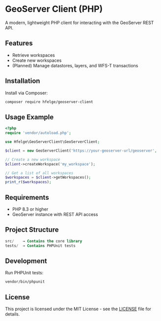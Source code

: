 # GeoServer Client (PHP)

A modern, lightweight PHP client for interacting with the GeoServer REST API.

## Features

- Retrieve workspaces
- Create new workspaces
- (Planned) Manage datastores, layers, and WFS-T transactions

## Installation

Install via Composer:

```bash
composer require hfelge/geoserver-client
```

## Usage Example
```php
<?php
require 'vendor/autoload.php';

use Hfelge\GeoServerClient\GeoServerClient;

$client = new GeoServerClient('https://your-geoserver-url/geoserver', 'admin', 'geoserver');

// Create a new workspace
$client->createWorkspace('my_workspace');

// Get a list of all workspaces
$workspaces = $client->getWorkspaces();
print_r($workspaces);
```

## Requirements
+ PHP 8.3 or higher
+ GeoServer instance with REST API access

## Project Structure

```sql
src/    → Contains the core library
tests/  → Contains PHPUnit tests
```


## Development
Run PHPUnit tests:
```bash
vendor/bin/phpunit
```

## License
This project is licensed under the MIT License - see the [LICENSE](LICENSE) file for details.
